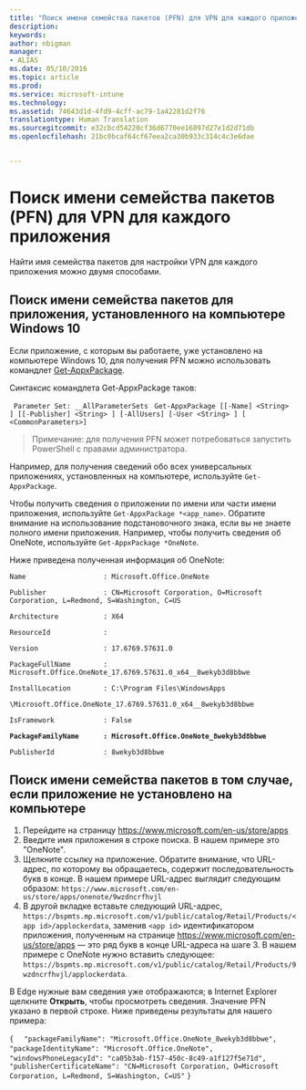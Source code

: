 ```yaml
---
title: "Поиск имени семейства пакетов (PFN) для VPN для каждого приложения | Microsoft Intune"
description: 
keywords: 
author: nbigman
manager:
- ALIAS
ms.date: 05/10/2016
ms.topic: article
ms.prod: 
ms.service: microsoft-intune
ms.technology: 
ms.assetid: 74643d1d-4fd9-4cff-ac79-1a42281d2f76
translationtype: Human Translation
ms.sourcegitcommit: e32cbcd54220cf36d6770ee16897d27e1d2d71db
ms.openlocfilehash: 21bc0bcaf64cf67eea2ca30b933c314c4c3e6dae


---
```


# Поиск имени семейства пакетов (PFN) для VPN для каждого приложения

Найти имя семейства пакетов для настройки VPN для каждого приложения можно двумя способами.

## Поиск имени семейства пакетов для приложения, установленного на компьютере Windows 10 

Если приложение, с которым вы работаете, уже установлено на компьютере Windows 10, для получения PFN можно использовать командлет [Get-AppxPackage](https://technet.microsoft.com/library/hh856044.aspx).

Синтаксис командлета Get-AppxPackage таков:

` Parameter Set: __AllParameterSets`
` Get-AppxPackage [[-Name] <String> ] [[-Publisher] <String> ] [-AllUsers] [-User <String> ] [ <CommonParameters>]`

> Примечание: для получения PFN может потребоваться запустить PowerShell с правами администратора.

Например, для получения сведений обо всех универсальных приложениях, установленных на компьютере, используйте `Get-AppxPackage`.

Чтобы получить сведения о приложении по имени или части имени приложения, используйте `Get-AppxPackage *<app_name>`. Обратите внимание на использование подстановочного знака, если вы не знаете полного имени приложения. Например, чтобы получить сведения об OneNote, используйте `Get-AppxPackage *OneNote`.


Ниже приведена полученная информация об OneNote:

`Name                   : Microsoft.Office.OneNote`

`Publisher              : CN=Microsoft Corporation, O=Microsoft Corporation, L=Redmond, S=Washington, C=US`

`Architecture           : X64`

`ResourceId             :`

`Version                : 17.6769.57631.0`

`PackageFullName        : Microsoft.Office.OneNote_17.6769.57631.0_x64__8wekyb3d8bbwe`

`InstallLocation        : C:\Program Files\WindowsApps`

`\Microsoft.Office.OneNote_17.6769.57631.0_x64__8wekyb3d8bbwe`

`IsFramework            : False`

**`PackageFamilyName      : Microsoft.Office.OneNote_8wekyb3d8bbwe`**

`PublisherId            : 8wekyb3d8bbwe`



## Поиск имени семейства пакетов в том случае, если приложение не установлено на компьютере

1.  Перейдите на страницу https://www.microsoft.com/en-us/store/apps
2.  Введите имя приложения в строке поиска. В нашем примере это "OneNote".
3.  Щелкните ссылку на приложение. Обратите внимание, что URL-адрес, по которому вы обращаетесь, содержит последовательность букв в конце. В нашем примере URL-адрес выглядит следующим образом:
`https://www.microsoft.com/en-us/store/apps/onenote/9wzdncrfhvjl`
4.  В другой вкладке вставьте следующий URL-адрес, `https://bspmts.mp.microsoft.com/v1/public/catalog/Retail/Products/<app id>/applockerdata`, заменив `<app id>` идентификатором приложения, полученным на странице https://www.microsoft.com/en-us/store/apps — это ряд букв в конце URL-адреса на шаге 3. В нашем примере с OneNote нужно вставить следующее: `https://bspmts.mp.microsoft.com/v1/public/catalog/Retail/Products/9wzdncrfhvjl/applockerdata`.

В Edge нужные вам сведения уже отображаются; в Internet Explorer щелкните **Открыть**, чтобы просмотреть сведения. Значение PFN указано в первой строке. Ниже приведены результаты для нашего примера:
 

`{`
`  "packageFamilyName": "Microsoft.Office.OneNote_8wekyb3d8bbwe",`
`  "packageIdentityName": "Microsoft.Office.OneNote",`
`  "windowsPhoneLegacyId": "ca05b3ab-f157-450c-8c49-a1f127f5e71d",`
`  "publisherCertificateName": "CN=Microsoft Corporation, O=Microsoft Corporation, L=Redmond, S=Washington, C=US"`
`}`




<!--HONumber=Jun16_HO4-->


